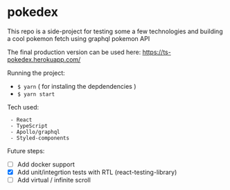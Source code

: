 # pokedex

This repo is a side-project for testing some a few technologies and building a cool pokemon fetch using graphql pokemon API

The final production version can be used here:
https://ts-pokedex.herokuapp.com/

Running the project:

- `$ yarn` ( for instaling the depdendencies )
- `$ yarn start`

Tech used:

```
 - React
 - TypeScript
 - Apollo/graphql
 - Styled-components
```

Future steps:

- [ ] Add docker support
- [x] Add unit/integrtion tests with RTL (react-testing-library)
- [ ] Add virtual / infinite scroll
